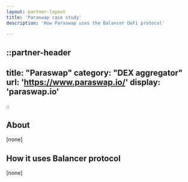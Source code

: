 ```yaml
---
layout: partner-layout
title: 'Paraswap case study'
description: 'How Paraswap uses the Balancer DeFi protocol'

---
```


::partner-header
---
title: "Paraswap"
category: "DEX aggregator"
url: 'https://www.paraswap.io/'
display: 'paraswap.io'
---
::

## About

[none]

## How it uses Balancer protocol

[none]
